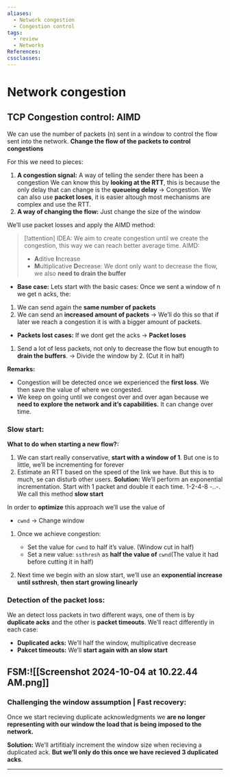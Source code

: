 ```yaml
---
aliases:
  - Network congestion
  - Congestion control
tags:
  - review
  - Networks
References: 
cssclasses:
---
```

# Network congestion

## TCP Congestion control: AIMD
We can use the number of packets (n) sent in a window to control the flow sent into the network. **Change the flow of the packets to control congestions**

For this we need to pieces: 
1. **A congestion signal:** A way of telling the sender there has been a congestion
   We can know this by **looking at the RTT**, this is because the only delay that can change is the **queueing delay** → Congestion. 
   We can also use **packet loses**, it is easier altough most mechanisms are complex and use the RTT.
2. **A way of changing the flow:** Just change the size of the window

We’ll use packet losses and apply the AIMD method:

> [!attention] IDEA: 
> We aim to create congestion until we create the congestion, this way we can reach better average time. 
> AIMD: 
> + **A**ditive **I**ncrease
> + **M**ultiplicative **D**ecrease: 
> 	We dont only want to decrease the flow, we also **need to drain the buffer** 

+ **Base case:** Lets start with the basic cases: Once we sent a window of n we get n acks, the: 
1. We can send again the **same number of packets** 
2. We can send an **increased amount of packets** → We’ll do this so that if later we reach a congestion it is with a bigger amount of packets.
+ **Packets lost cases:** If we dont get the acks → **Packet loses**
1. Send a lot of less packets, not only to decrease the flow but enougth to **drain the buffers**. → Divide the window by 2. (Cut it in half)

**Remarks:**
+ Congestion will be detected once we experienced the **first loss**. We then save the value of where we congested. 
+ We keep on going until we congest over and over agan because we **need to explore the network and it’s capabilities.** It can change over time.
### Slow start: 

**What to do when starting a new flow?:** 
1. We can start really conservative, **start with a window of 1**. 
   But one is to little, we’ll be incrementing for forever
2. Estimate an RTT based on the speed of the link we have. 
   But this is to much, se can disturb other users. 
**Solution:** We’ll perform an exponential incrementation. Start with 1 packet and double it each time. 1-2-4-8 -..-. We call this method **slow start**

In order to **optimize** this approach we’ll use the value of 
+ `cwnd` → Change window

1. Once we achieve congestion: 
	+ Set the value for `cwnd` to half it’s value. (Window cut in half)
	+ Set a new value: `ssthresh` as **half the value of**  `cwnd`(The value it had before cutting it in half)
	  
2. Next time we begin with an slow start, we’ll use an **exponential increase until ssthresh**, **then start growing linearly**

### Detection of the packet loss:

We an detect loss packets in two different ways, one of them is by **duplicate acks** and the other is **packet timeouts**. We’ll react differently in each case:

+ **Duplicated acks:** We’ll half the window, multiplicative decrease
+ **Pakcet timeouts:** We’ll **start again with an slow start**


## FSM:![[Screenshot 2024-10-04 at 10.22.44 AM.png]]

### Challenging the window assumption | Fast recovery: 
Once we start recieving duplicate acknowledgments we **are no longer representing with our window the load that is being imposed to the network.** 

**Solution:** We’ll artifitialy increment the window size when recieving a duplicated ack. **But we’ll only do this once we have recieved 3 duplicated acks**. 
***
